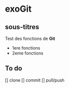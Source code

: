# exoGit
## sous-titres
Test des fonctions de **Git**

* 1ere fonctions
* 2eme fonctions

## To do 

[] clone
[] commit
[] pull/push
